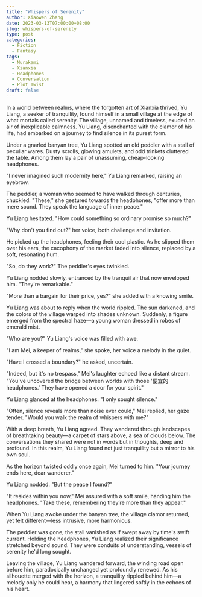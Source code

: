 ```yaml
---
title: "Whispers of Serenity"
author: Xiaowen Zhang
date: 2023-03-13T07:00:00+08:00
slug: whispers-of-serenity
type: post
categories:
  - Fiction
  - Fantasy
tags:
  - Murakami
  - Xianxia
  - Headphones
  - Conversation
  - Plot Twist
draft: false
---
```


In a world between realms, where the forgotten art of Xianxia thrived, Yu Liang, a seeker of tranquility, found himself in a small village at the edge of what mortals called serenity. The village, unnamed and timeless, exuded an air of inexplicable calmness. Yu Liang, disenchanted with the clamor of his life, had embarked on a journey to find silence in its purest form.

Under a gnarled banyan tree, Yu Liang spotted an old peddler with a stall of peculiar wares. Dusty scrolls, glowing amulets, and odd trinkets cluttered the table. Among them lay a pair of unassuming, cheap-looking headphones. 

"I never imagined such modernity here," Yu Liang remarked, raising an eyebrow.

The peddler, a woman who seemed to have walked through centuries, chuckled. "These," she gestured towards the headphones, "offer more than mere sound. They speak the language of inner peace."

Yu Liang hesitated. "How could something so ordinary promise so much?"

"Why don't you find out?" her voice, both challenge and invitation.

He picked up the headphones, feeling their cool plastic. As he slipped them over his ears, the cacophony of the market faded into silence, replaced by a soft, resonating hum.

"So, do they work?" The peddler's eyes twinkled.

Yu Liang nodded slowly, entranced by the tranquil air that now enveloped him. "They're remarkable."

"More than a bargain for their price, yes?" she added with a knowing smile.

Yu Liang was about to reply when the world rippled. The sun darkened, and the colors of the village warped into shades unknown. Suddenly, a figure emerged from the spectral haze—a young woman dressed in robes of emerald mist.

"Who are you?" Yu Liang's voice was filled with awe.

"I am Mei, a keeper of realms," she spoke, her voice a melody in the quiet.

"Have I crossed a boundary?" he asked, uncertain.

"Indeed, but it's no trespass," Mei's laughter echoed like a distant stream. "You've uncovered the bridge between worlds with those '便宜的headphones.' They have opened a door for your spirit."

Yu Liang glanced at the headphones. "I only sought silence."

"Often, silence reveals more than noise ever could," Mei replied, her gaze tender. "Would you walk the realm of whispers with me?"

With a deep breath, Yu Liang agreed. They wandered through landscapes of breathtaking beauty—a carpet of stars above, a sea of clouds below. The conversations they shared were not in words but in thoughts, deep and profound. In this realm, Yu Liang found not just tranquility but a mirror to his own soul.

As the horizon twisted oddly once again, Mei turned to him. "Your journey ends here, dear wanderer."

Yu Liang nodded. "But the peace I found?"

"It resides within you now," Mei assured with a soft smile, handing him the headphones. "Take these, remembering they’re more than they appear."

When Yu Liang awoke under the banyan tree, the village clamor returned, yet felt different—less intrusive, more harmonious.

The peddler was gone, the stall vanished as if swept away by time's swift current. Holding the headphones, Yu Liang realized their significance stretched beyond sound. They were conduits of understanding, vessels of serenity he'd long sought.

Leaving the village, Yu Liang wandered forward, the winding road open before him, paradoxically unchanged yet profoundly renewed. As his silhouette merged with the horizon, a tranquility rippled behind him—a melody only he could hear, a harmony that lingered softly in the echoes of his heart.